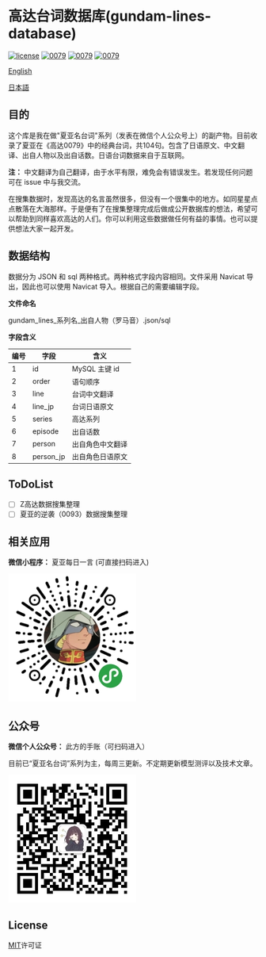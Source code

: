 # 高达台词数据库(gundam-lines-database)

[![license](https://img.shields.io/github/license/mashape/apistatus.svg?style=flat-square)]()
[![0079](https://img.shields.io/badge/0079-104-blue.svg?style=flat-square)]()
[![0079](https://img.shields.io/badge/Z-preparing-green.svg?style=flat-square)]()
[![0079](https://img.shields.io/badge/0093-preparing-green.svg?style=flat-square)]()

[English](./Readme_en.md)

[日本語](./Readme_jp.md)

## 目的
这个库是我在做"夏亚名台词"系列（发表在微信个人公众号上）的副产物。目前收录了夏亚在《高达0079》中的经典台词，共104句。包含了日语原文、中文翻译、出自人物以及出自话数。日语台词数据来自于互联网。

**注：** 中文翻译为自己翻译，由于水平有限，难免会有错误发生。若发现任何问题可在 issue 中与我交流。

在搜集数据时，发现高达的名言虽然很多，但没有一个很集中的地方。如同星星点点散落在大海那样。于是便有了在搜集整理完成后做成公开数据库的想法，希望可以帮助到同样喜欢高达的人们。你可以利用这些数据做任何有益的事情。也可以提供想法大家一起开发。

## 数据结构
数据分为 JSON 和 sql 两种格式。两种格式字段内容相同。文件采用 Navicat 导出，因此也可以使用 Navicat 导入。根据自己的需要编辑字段。

**文件命名**

gundam_lines_系列名_出自人物（罗马音）.json/sql

**字段含义**

编号 | 字段 | 含义
---- | ----- | ---- 
1 | id | MySQL 主键 id 
2 | order | 语句顺序
3 | line | 台词中文翻译
4 | line_jp | 台词日语原文
5 | series | 高达系列 
6 | episode | 出自话数
7 | person | 出自角色中文翻译
8 | person_jp | 出自角色日语原文

## ToDoList
- [ ] Z高达数据搜集整理
- [ ] 夏亚的逆袭（0093）数据搜集整理

## 相关应用
**微信小程序：** 夏亚每日一言 (可直接扫码进入)

![](./img/gundam-line-weapp.jpg)

## 公众号
**微信个人公众号：** 此方的手账（可扫码进入）

目前已“夏亚名台词”系列为主，每周三更新。不定期更新模型测评以及技术文章。

![](./img/qrcode.jpg)

## License
[MIT](./LICENSE)许可证
